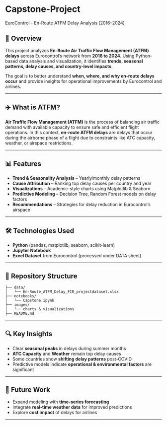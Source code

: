 # Capstone-Project
EuroControl - En-Route ATFM Delay Analysis (2016–2024)

## 📌 Overview

This project analyzes **En-Route Air Traffic Flow Management (ATFM) delays** across Eurocontrol’s network from **2016 to 2024**. Using Python-based data analysis and visualization, it identifies **trends, seasonal patterns, delay causes, and country-level impacts**.

The goal is to better understand **when, where, and why en-route delays occur** and provide insights for operational improvements by Eurocontrol and airlines.

---

## ✈️ What is ATFM?

**Air Traffic Flow Management (ATFM)** is the process of balancing air traffic demand with available capacity to ensure safe and efficient flight operations.
In this context, **en-route ATFM delays** are delays that occur during the airborne phase of a flight due to constraints like ATC capacity, weather, or airspace restrictions.

---

## 📊 Features

* **Trend & Seasonality Analysis** – Yearly/monthly delay patterns
* **Cause Attribution** – Ranking top delay causes per country and year
* **Visualizations** – Academic-style charts using Matplotlib & Seaborn
* **Predictive Modeling** – Decision Tree, Random Forest models on delay factors
* **Recommendations** – Strategies for delay reduction in Eurocontrol’s airspace

---

## 🛠️ Technologies Used

* **Python** (pandas, matplotlib, seaborn, scikit-learn)
* **Jupyter Notebook**
* **Excel Dataset** from Eurocontrol (processed under DATA sheet)

---

## 📂 Repository Structure

```
├── data/
│   └── En-Route_ATFM_Delay_FIR_projectdataset.xlsx
├── notebooks/
│   └── Capstone.ipynb
├── images/
│   └── charts & visualizations
├── README.md
```

---

## 🔍 Key Insights

* Clear **seasonal peaks** in delays during summer months
* **ATC Capacity** and **Weather** remain top delay causes
* Some countries show **shifting delay patterns** post-COVID
* Predictive models indicate **operational & environmental factors** are significant

---

## 🚀 Future Work

* Expand modeling with **time-series forecasting**
* Integrate **real-time weather data** for improved predictions
* Explore **cost impact** of delays for airlines

---

